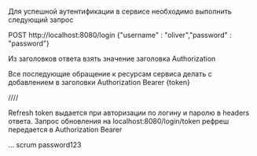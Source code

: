 Для успешной аутентификации в сервисе необходимо выполнить следующий запрос

POST http://localhost:8080/login 
{"username" : "oliver","password" : "password"}

Из заголовков ответа взять значение заголовка Authorization

Все последующие обращение к ресурсам сервиса делать с добавлением в заголовки
Authorization  Bearer {token}

////

Refresh token выдается при авторизации по логину и паролю в headers ответа. 
Запрос обновления на
localhost:8080/login/token
рефреш передается в Authorization Bearer

... 
scrum password123